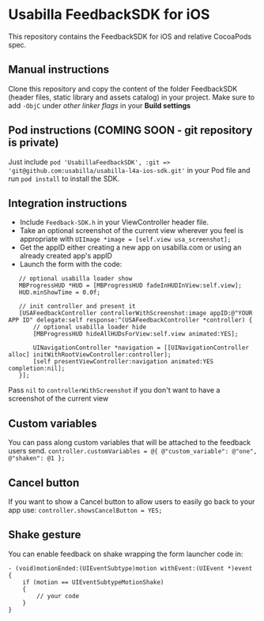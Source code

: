 # Usabilla FeedbackSDK for iOS
This repository contains the FeedbackSDK for iOS and relative CocoaPods spec.

## Manual instructions
Clone this repository and copy the content of the folder FeedbackSDK (header files, static library and assets catalog) in your project.
Make sure to add `-ObjC` under *other linker flags* in your **Build settings**

## Pod instructions (COMING SOON - git repository is private)
Just include `pod 'UsabillaFeedbackSDK', :git => 'git@github.com:usabilla/usabilla-l4a-ios-sdk.git'` in your Pod file and run `pod install` to install the SDK.

## Integration instructions
 - Include `Feedback-SDK.h` in your ViewController header file.
 - Take an optional screenshot of the current view wherever you feel is appropriate with `UIImage *image = [self.view usa_screenshot];`
 - Get the appID either creating a new app on usabilla.com or using an already created app's appID
 - Launch the form with the code:

 ```
    // optional usabilla loader show
    MBProgressHUD *HUD = [MBProgressHUD fadeInHUDInView:self.view];
    HUD.minShowTime = 0.0f;

    // init controller and present it
    [USAFeedbackController controllerWithScreenshot:image appID:@"YOUR APP ID" delegate:self response:^(USAFeedbackController *controller) {
        // optional usabilla loader hide
        [MBProgressHUD hideAllHUDsForView:self.view animated:YES];
        
        UINavigationController *navigation = [[UINavigationController alloc] initWithRootViewController:controller];
        [self presentViewController:navigation animated:YES completion:nil];
    }];
```

Pass `nil` to `controllerWithScreenshot` if you don't want to have a screenshot of the current view

## Custom variables
You can pass along custom variables that will be attached to the feedback users send.
`controller.customVariables = @{ @"custom_variable": @"one", @"shaken": @1 };`

## Cancel button
If you want to show a Cancel button to allow users to easily go back to your app use:
`controller.showsCancelButton = YES;`

## Shake gesture
You can enable feedback on shake wrapping the form launcher code in:

```
- (void)motionEnded:(UIEventSubtype)motion withEvent:(UIEvent *)event {
    if (motion == UIEventSubtypeMotionShake)
    {
        // your code
    }
}
```